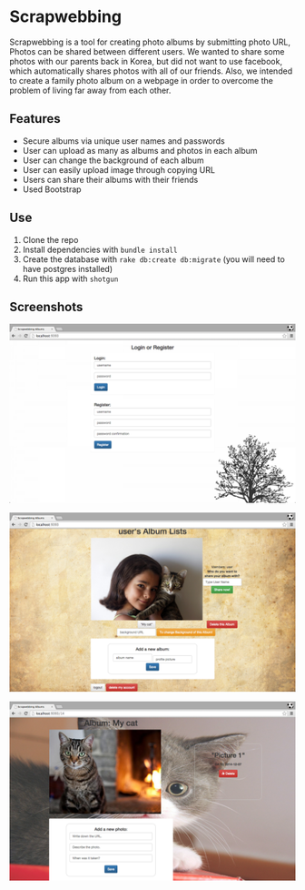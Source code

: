 # Scrapwebbing

Scrapwebbing is a tool for creating photo albums by submitting photo URL, Photos can be shared between different users. We wanted to share some photos with our parents back in Korea, but did not want to use facebook, which automatically shares photos with all of our friends. Also, we intended to create a family photo album on a webpage in order to overcome the problem of living far away from each other.

## Features

- Secure albums via unique user names and passwords
- User can upload as many as albums and photos in each album
- User can change the background of each album
- User can easily upload image through copying URL
- Users can share their albums with their friends
- Used Bootstrap


## Use
1. Clone the repo
2. Install dependencies with `bundle install`
3. Create the database with `rake db:create db:migrate` (you will need to have postgres installed)
4. Run this app with `shotgun`

## Screenshots

![screen shot 2014-09-23 at 1 28 18 pm](https://github.com/jukweon/finalweb/blob/v0.14.2/public/1.png)

![screen shot 2014-09-23 at 1 28 18 pm](https://github.com/jukweon/finalweb/blob/v0.14.2/public/2.png)

![screen shot 2014-09-23 at 1 28 18 pm](https://github.com/jukweon/finalweb/blob/v0.14.2/public/3.png)
